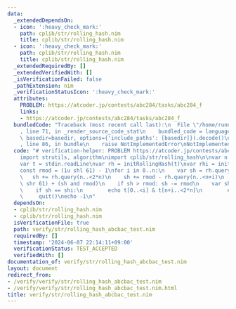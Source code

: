 ```yaml
---
data:
  _extendedDependsOn:
  - icon: ':heavy_check_mark:'
    path: cplib/str/rolling_hash.nim
    title: cplib/str/rolling_hash.nim
  - icon: ':heavy_check_mark:'
    path: cplib/str/rolling_hash.nim
    title: cplib/str/rolling_hash.nim
  _extendedRequiredBy: []
  _extendedVerifiedWith: []
  _isVerificationFailed: false
  _pathExtension: nim
  _verificationStatusIcon: ':heavy_check_mark:'
  attributes:
    PROBLEM: https://atcoder.jp/contests/abc284/tasks/abc284_f
    links:
    - https://atcoder.jp/contests/abc284/tasks/abc284_f
  bundledCode: "Traceback (most recent call last):\n  File \"/home/runner/.local/lib/python3.10/site-packages/onlinejudge_verify/documentation/build.py\"\
    , line 71, in _render_source_code_stat\n    bundled_code = language.bundle(stat.path,\
    \ basedir=basedir, options={'include_paths': [basedir]}).decode()\n  File \"/home/runner/.local/lib/python3.10/site-packages/onlinejudge_verify/languages/nim.py\"\
    , line 86, in bundle\n    raise NotImplementedError\nNotImplementedError\n"
  code: "# verification-helper: PROBLEM https://atcoder.jp/contests/abc284/tasks/abc284_f\n\
    import strutils, algorithm\nimport cplib/str/rolling_hash\n\nvar n = stdin.readLine.parseInt\n\
    var t = stdin.readLine\nvar rh = initRollingHash(t)\nvar rhi = initRollingHash(t.reversed)\n\
    const rmod = (1u shl 61) - 1\nfor i in 0..n:\n    var sh = rh.query(0..<i)\n \
    \   sh += rh.query(n..<2*n)\n    sh += rmod - rh.query(n..<n+i)\n    sh = (sh\
    \ shr 61) + (sh and rmod)\n    if sh > rmod: sh -= rmod\n    var shi = rhi.query(n-i..<2*n-i)\n\
    \    if sh == shi:\n        echo t[0..<i] & t[n+i..<2*n]\n        echo i\n   \
    \     quit()\necho -1\n"
  dependsOn:
  - cplib/str/rolling_hash.nim
  - cplib/str/rolling_hash.nim
  isVerificationFile: true
  path: verify/str/rolling_hash_abcbac_test.nim
  requiredBy: []
  timestamp: '2024-06-07 22:14:11+09:00'
  verificationStatus: TEST_ACCEPTED
  verifiedWith: []
documentation_of: verify/str/rolling_hash_abcbac_test.nim
layout: document
redirect_from:
- /verify/verify/str/rolling_hash_abcbac_test.nim
- /verify/verify/str/rolling_hash_abcbac_test.nim.html
title: verify/str/rolling_hash_abcbac_test.nim
---
```

